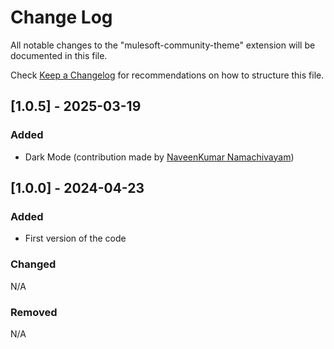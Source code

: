 # Change Log

All notable changes to the "mulesoft-community-theme" extension will be documented in this file.

Check [Keep a Changelog](http://keepachangelog.com/) for recommendations on how to structure this file.

## [1.0.5] - 2025-03-19

### Added

- Dark Mode (contribution made by [NaveenKumar Namachivayam](https://github.com/QAInsights))

## [1.0.0] - 2024-04-23

### Added

- First version of the code 

### Changed

N/A

### Removed

N/A